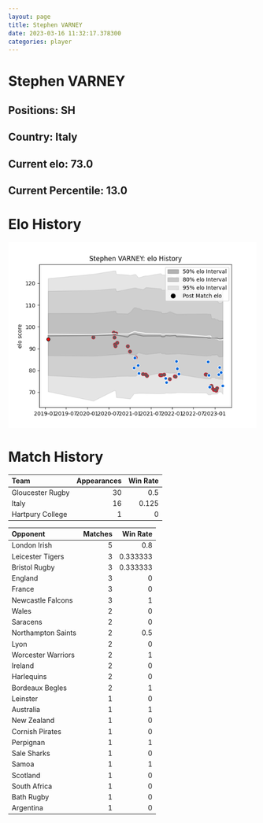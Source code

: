 ```yaml
---  
layout: page  
title: Stephen VARNEY  
date: 2023-03-16 11:32:17.378300  
categories: player  
---
```

# Stephen VARNEY

## Positions: SH

## Country: Italy

## Current elo: 73.0

## Current Percentile: 13.0

# Elo History


![elo history](history_StephenVARNEY.png)
# Match History


| Team             |   Appearances |   Win Rate |
|:-----------------|--------------:|-----------:|
| Gloucester Rugby |            30 |      0.5   |
| Italy            |            16 |      0.125 |
| Hartpury College |             1 |      0     |

| Opponent           |   Matches |   Win Rate |
|:-------------------|----------:|-----------:|
| London Irish       |         5 |   0.8      |
| Leicester Tigers   |         3 |   0.333333 |
| Bristol Rugby      |         3 |   0.333333 |
| England            |         3 |   0        |
| France             |         3 |   0        |
| Newcastle Falcons  |         3 |   1        |
| Wales              |         2 |   0        |
| Saracens           |         2 |   0        |
| Northampton Saints |         2 |   0.5      |
| Lyon               |         2 |   0        |
| Worcester Warriors |         2 |   1        |
| Ireland            |         2 |   0        |
| Harlequins         |         2 |   0        |
| Bordeaux Begles    |         2 |   1        |
| Leinster           |         1 |   0        |
| Australia          |         1 |   1        |
| New Zealand        |         1 |   0        |
| Cornish Pirates    |         1 |   0        |
| Perpignan          |         1 |   1        |
| Sale Sharks        |         1 |   0        |
| Samoa              |         1 |   1        |
| Scotland           |         1 |   0        |
| South Africa       |         1 |   0        |
| Bath Rugby         |         1 |   0        |
| Argentina          |         1 |   0        |